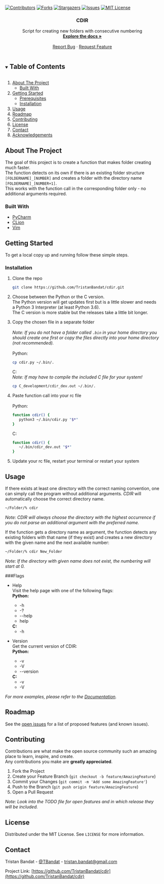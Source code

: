[![Contributors][contributors-shield]][contributors-url]
[![Forks][forks-shield]][forks-url]
[![Stargazers][stars-shield]][stars-url]
[![Issues][issues-shield]][issues-url]
[![MIT License][license-shield]][license-url]
<!-- [![LinkedIn][linkedin-shield]][linkedin-url] -->



<!-- PROJECT LOGO -->
<p align="center">
  <!-- <a href="https://github.com/TristanBandat/cdir">
    <img src="images/logo.png" alt="Logo" width="80" height="80">
  </a> -->
  <h3 align="center">CDIR</h3>
  <p align="center">
    Script for creating new folders with consecutive numbering
    <br />
    <a href="https://github.com/TristanBandat/cdir"><strong>Explore the docs »</strong></a>
    <br />
    <br />
    <!-- <a href="https://github.com/TristanBandat/cdir">View Demo</a>
    · -->
    <a href="https://github.com/TristanBandat/cdir/issues">Report Bug</a>
    ·
    <a href="https://github.com/TristanBandat/cdir/issues">Request Feature</a>
  </p>
</p>



<!-- TABLE OF CONTENTS -->
<details open="open">
  <summary><h2 style="display: inline-block">Table of Contents</h2></summary>
  <ol>
    <li>
      <a href="#about-the-project">About The Project</a>
      <ul>
        <li><a href="#built-with">Built With</a></li>
      </ul>
    </li>
    <li>
      <a href="#getting-started">Getting Started</a>
      <ul>
        <li><a href="#prerequisites">Prerequisites</a></li>
        <li><a href="#installation">Installation</a></li>
      </ul>
    </li>
    <li><a href="#usage">Usage</a></li>
    <li><a href="#roadmap">Roadmap</a></li>
    <li><a href="#contributing">Contributing</a></li>
    <li><a href="#license">License</a></li>
    <li><a href="#contact">Contact</a></li>
    <li><a href="#acknowledgements">Acknowledgements</a></li>
  </ol>
</details>



<!-- ABOUT THE PROJECT -->
## About The Project

<!-- [![Product Name Screen Shot][product-screenshot]](https://example.com) -->

The goal of this project is to create a function that makes folder creating much faster.<br>
The function detects on its own if there is an existing folder structure 
`[FOLDERNAME]_[NUMBER]` and creates a folder with the directory name 
`[FOLDERNAME]_[NUMBER+1]`.<br>
This works with the function call in the corresponding folder only - 
no additional arguments required.


### Built With

* [PyCharm](https://www.jetbrains.com/pycharm/)
* [CLion](https://www.jetbrains.com/clion/)
* [Vim](https://www.vim.org/)



<!-- GETTING STARTED -->
## Getting Started

To get a local copy up and running follow these simple steps.

<!-- ### Prerequisites

This is an example of how to list things you need to use the software and how to install them.
* npm
  ```sh
  npm install npm@latest -g
  ``` -->

### Installation

1. Clone the repo
   ```sh
   git clone https://github.com/TristanBandat/cdir.git
   ```
2. Choose between the Python or the C version.<br>
The Python version will get updates first but is a little slower and needs a Python 3 Interpreter
   (at least Python 3.6). <br>The C version is more stable but the releases take a little bit longer.
   

3. Copy the chosen file in a separate folder<br><br>
_Note: If you do not have a folder called `.bin` in your home directory you should create one first or 
   copy the files directly into your home directory (not recommended)._<br><br>
Python:
   ```sh
   cp cdir.py ~/.bin/.
   ```
   C:<br>
   _Note: If may have to compile the included C file for your system!_
   ```sh
   cp C_development/cdir_dev.out ~/.bin/.
   ```


4. Paste function call into your rc file<br><br>
   Python:
   ```sh
   function cdir() {                                                                                      
      python3 ~/.bin/cdir.py "$*"                                                                   
   }
   ```
   C:
   ```sh
   function cdir() {                                                                                      
      ~/.bin/cdir_dev.out "$*"                                                                   
   }
   ```


5. Update your rc file, restart your terminal or restart your system


   

<!-- USAGE EXAMPLES -->
## Usage

If there exists at least one directory with the correct naming convention, one can simply call 
the program without additional arguments. _CDIR_ will automatically choose the correct directory name.

   ```sh
   ~/Folder/% cdir
   ```

_Note:_ _CDIR will always choose the directory with the highest occurrence if you do not parse
an additional argument with the preferred name._

If the function gets a directory name as argument, the function detects any existing folders 
with that name (if they exist) and creates a new directory with the given name and 
the next available number:

   ```sh
   ~/Folder/% cdir New_Folder
   ```

_Note:_ _If the directory with given name does not exist, the numbering will start at 0._

###Flags

* Help<br>
Visit the help page with one of the following flags:<br>
  <b>Python:</b>
    <ul>
        <li>-h</li>
        <li>-? </li>
        <li>--help</li>
        <li>help</li>
    </ul>
  <b>C:</b>
    <ul>
        <li>-h</li>
    </ul>


* Version<br>
Get the current version of CDIR:<br>
  <b>Python:</b>
  <ul>
    <li>-v</li>
    <li>-V</li>
    <li>--version</li>
  </ul>
  <b>C:</b>
  <ul>
    <li>-v</li>
    <li>-V</li>
  </ul>

_For more examples, please refer to the [Documentation](https://example.com)._



<!-- ROADMAP -->
## Roadmap

See the [open issues](https://github.com/TristanBandat/cdir/issues) for a list of proposed features (and known issues).



<!-- CONTRIBUTING -->
## Contributing

Contributions are what make the open source community such an amazing place to learn, inspire, and create.<br> 
Any contributions you make are **greatly appreciated**.

1. Fork the Project
2. Create your Feature Branch (`git checkout -b feature/AmazingFeature`)
3. Commit your Changes (`git commit -m 'Add some AmazingFeature'`)
4. Push to the Branch (`git push origin feature/AmazingFeature`)
5. Open a Pull Request

_Note: Look into the TODO file for open features and in which release they will be included._



<!-- LICENSE -->
## License

Distributed under the MIT License. See `LICENSE` for more information.



<!-- CONTACT -->
## Contact

Tristan Bandat - [@TBandat](https://twitter.com/TBandat) - tristan.bandat@gmail.com

Project Link: [https://github.com/TristanBandat/cdir](https://github.com/TristanBandat/cdir)



<!-- ACKNOWLEDGEMENTS 
## Acknowledgements

* []()
* []()
* []()

-->



<!-- MARKDOWN LINKS & IMAGES -->
<!-- https://www.markdownguide.org/basic-syntax/#reference-style-links -->
[contributors-shield]: https://img.shields.io/github/contributors/TristanBandat/cdir.svg?style=for-the-badge
[contributors-url]: https://github.com/TristanBandat/cdir/graphs/contributors
[forks-shield]: https://img.shields.io/github/forks/TristanBandat/cdir.svg?style=for-the-badge
[forks-url]: https://github.com/TristanBandat/cdir/network/members
[stars-shield]: https://img.shields.io/github/stars/TristanBandat/cdir.svg?style=for-the-badge
[stars-url]: https://github.com/TristanBandat/cdir/stargazers
[issues-shield]: https://img.shields.io/github/issues/TristanBandat/cdir.svg?style=for-the-badge
[issues-url]: https://github.com/TristanBandat/cdir/issues
[license-shield]: https://img.shields.io/github/license/TristanBandat/cdir.svg?style=for-the-badge
[license-url]: https://github.com/TristanBandat/cdir/blob/master/LICENSE.txt
<!-- [linkedin-shield]: https://img.shields.io/badge/-LinkedIn-black.svg?style=for-the-badge&logo=linkedin&colorB=555
[linkedin-url]: https://linkedin.com/in/TristanBandat -->
